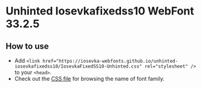 # Unhinted Iosevkafixedss10 WebFont 33.2.5

## How to use

- Add `<link href="https://iosevka-webfonts.github.io/unhinted-iosevkafixedss10/IosevkaFixedSS10-Unhinted.css" rel="stylesheet" />` to your `<head>`.
- Check out the [CSS file](./IosevkaFixedSS10-Unhinted.css) for browsing the name of font family.
